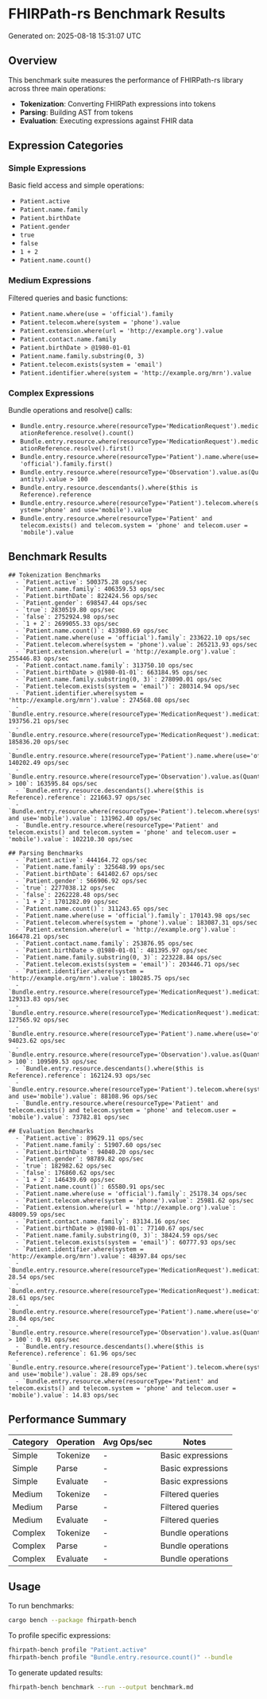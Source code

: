 # FHIRPath-rs Benchmark Results

Generated on: 2025-08-18 15:31:07 UTC

## Overview

This benchmark suite measures the performance of FHIRPath-rs library across three main operations:
- **Tokenization**: Converting FHIRPath expressions into tokens
- **Parsing**: Building AST from tokens  
- **Evaluation**: Executing expressions against FHIR data

## Expression Categories

### Simple Expressions
Basic field access and simple operations:
- `Patient.active`
- `Patient.name.family`
- `Patient.birthDate`
- `Patient.gender`
- `true`
- `false`
- `1 + 2`
- `Patient.name.count()`

### Medium Expressions
Filtered queries and basic functions:
- `Patient.name.where(use = 'official').family`
- `Patient.telecom.where(system = 'phone').value`
- `Patient.extension.where(url = 'http://example.org').value`
- `Patient.contact.name.family`
- `Patient.birthDate > @1980-01-01`
- `Patient.name.family.substring(0, 3)`
- `Patient.telecom.exists(system = 'email')`
- `Patient.identifier.where(system = 'http://example.org/mrn').value`

### Complex Expressions
Bundle operations and resolve() calls:
- `Bundle.entry.resource.where(resourceType='MedicationRequest').medicationReference.resolve().count()`
- `Bundle.entry.resource.where(resourceType='MedicationRequest').medicationReference.resolve().first()`
- `Bundle.entry.resource.where(resourceType='Patient').name.where(use='official').family.first()`
- `Bundle.entry.resource.where(resourceType='Observation').value.as(Quantity).value > 100`
- `Bundle.entry.resource.descendants().where($this is Reference).reference`
- `Bundle.entry.resource.where(resourceType='Patient').telecom.where(system='phone' and use='mobile').value`
- `Bundle.entry.resource.where(resourceType='Patient' and telecom.exists() and telecom.system = 'phone' and telecom.user = 'mobile').value`

## Benchmark Results

```
## Tokenization Benchmarks
  - `Patient.active`: 500375.28 ops/sec
  - `Patient.name.family`: 406359.53 ops/sec
  - `Patient.birthDate`: 822424.56 ops/sec
  - `Patient.gender`: 698547.44 ops/sec
  - `true`: 2830519.80 ops/sec
  - `false`: 2752924.98 ops/sec
  - `1 + 2`: 2699055.33 ops/sec
  - `Patient.name.count()`: 433980.69 ops/sec
  - `Patient.name.where(use = 'official').family`: 233622.10 ops/sec
  - `Patient.telecom.where(system = 'phone').value`: 265213.93 ops/sec
  - `Patient.extension.where(url = 'http://example.org').value`: 255446.83 ops/sec
  - `Patient.contact.name.family`: 313750.10 ops/sec
  - `Patient.birthDate > @1980-01-01`: 663184.95 ops/sec
  - `Patient.name.family.substring(0, 3)`: 278090.01 ops/sec
  - `Patient.telecom.exists(system = 'email')`: 280314.94 ops/sec
  - `Patient.identifier.where(system = 'http://example.org/mrn').value`: 274568.08 ops/sec
  - `Bundle.entry.resource.where(resourceType='MedicationRequest').medicationReference.resolve().count()`: 193756.21 ops/sec
  - `Bundle.entry.resource.where(resourceType='MedicationRequest').medicationReference.resolve().first()`: 185836.20 ops/sec
  - `Bundle.entry.resource.where(resourceType='Patient').name.where(use='official').family.first()`: 140202.49 ops/sec
  - `Bundle.entry.resource.where(resourceType='Observation').value.as(Quantity).value > 100`: 163595.84 ops/sec
  - `Bundle.entry.resource.descendants().where($this is Reference).reference`: 221663.97 ops/sec
  - `Bundle.entry.resource.where(resourceType='Patient').telecom.where(system='phone' and use='mobile').value`: 131962.40 ops/sec
  - `Bundle.entry.resource.where(resourceType='Patient' and telecom.exists() and telecom.system = 'phone' and telecom.user = 'mobile').value`: 102210.30 ops/sec

## Parsing Benchmarks
  - `Patient.active`: 444164.72 ops/sec
  - `Patient.name.family`: 325648.99 ops/sec
  - `Patient.birthDate`: 641402.67 ops/sec
  - `Patient.gender`: 566906.92 ops/sec
  - `true`: 2277038.12 ops/sec
  - `false`: 2262228.48 ops/sec
  - `1 + 2`: 1701282.09 ops/sec
  - `Patient.name.count()`: 311243.65 ops/sec
  - `Patient.name.where(use = 'official').family`: 170143.98 ops/sec
  - `Patient.telecom.where(system = 'phone').value`: 183087.31 ops/sec
  - `Patient.extension.where(url = 'http://example.org').value`: 166478.21 ops/sec
  - `Patient.contact.name.family`: 253876.95 ops/sec
  - `Patient.birthDate > @1980-01-01`: 481395.97 ops/sec
  - `Patient.name.family.substring(0, 3)`: 223228.84 ops/sec
  - `Patient.telecom.exists(system = 'email')`: 203446.71 ops/sec
  - `Patient.identifier.where(system = 'http://example.org/mrn').value`: 180285.75 ops/sec
  - `Bundle.entry.resource.where(resourceType='MedicationRequest').medicationReference.resolve().count()`: 129313.83 ops/sec
  - `Bundle.entry.resource.where(resourceType='MedicationRequest').medicationReference.resolve().first()`: 127565.92 ops/sec
  - `Bundle.entry.resource.where(resourceType='Patient').name.where(use='official').family.first()`: 94023.62 ops/sec
  - `Bundle.entry.resource.where(resourceType='Observation').value.as(Quantity).value > 100`: 109509.53 ops/sec
  - `Bundle.entry.resource.descendants().where($this is Reference).reference`: 162124.93 ops/sec
  - `Bundle.entry.resource.where(resourceType='Patient').telecom.where(system='phone' and use='mobile').value`: 88108.96 ops/sec
  - `Bundle.entry.resource.where(resourceType='Patient' and telecom.exists() and telecom.system = 'phone' and telecom.user = 'mobile').value`: 73782.81 ops/sec

## Evaluation Benchmarks
  - `Patient.active`: 89629.11 ops/sec
  - `Patient.name.family`: 51907.60 ops/sec
  - `Patient.birthDate`: 94040.20 ops/sec
  - `Patient.gender`: 98789.82 ops/sec
  - `true`: 182982.62 ops/sec
  - `false`: 176860.62 ops/sec
  - `1 + 2`: 146439.69 ops/sec
  - `Patient.name.count()`: 65580.91 ops/sec
  - `Patient.name.where(use = 'official').family`: 25178.34 ops/sec
  - `Patient.telecom.where(system = 'phone').value`: 25981.62 ops/sec
  - `Patient.extension.where(url = 'http://example.org').value`: 48009.59 ops/sec
  - `Patient.contact.name.family`: 83134.16 ops/sec
  - `Patient.birthDate > @1980-01-01`: 77140.67 ops/sec
  - `Patient.name.family.substring(0, 3)`: 38424.59 ops/sec
  - `Patient.telecom.exists(system = 'email')`: 60777.93 ops/sec
  - `Patient.identifier.where(system = 'http://example.org/mrn').value`: 48397.84 ops/sec
  - `Bundle.entry.resource.where(resourceType='MedicationRequest').medicationReference.resolve().count()`: 28.54 ops/sec
  - `Bundle.entry.resource.where(resourceType='MedicationRequest').medicationReference.resolve().first()`: 28.61 ops/sec
  - `Bundle.entry.resource.where(resourceType='Patient').name.where(use='official').family.first()`: 28.04 ops/sec
  - `Bundle.entry.resource.where(resourceType='Observation').value.as(Quantity).value > 100`: 0.91 ops/sec
  - `Bundle.entry.resource.descendants().where($this is Reference).reference`: 61.96 ops/sec
  - `Bundle.entry.resource.where(resourceType='Patient').telecom.where(system='phone' and use='mobile').value`: 28.89 ops/sec
  - `Bundle.entry.resource.where(resourceType='Patient' and telecom.exists() and telecom.system = 'phone' and telecom.user = 'mobile').value`: 14.83 ops/sec
```

## Performance Summary

| Category | Operation | Avg Ops/sec | Notes |
|----------|-----------|-------------|--------|
| Simple   | Tokenize  | -           | Basic expressions |
| Simple   | Parse     | -           | Basic expressions |
| Simple   | Evaluate  | -           | Basic expressions |
| Medium   | Tokenize  | -           | Filtered queries |
| Medium   | Parse     | -           | Filtered queries |
| Medium   | Evaluate  | -           | Filtered queries |
| Complex  | Tokenize  | -           | Bundle operations |
| Complex  | Parse     | -           | Bundle operations |
| Complex  | Evaluate  | -           | Bundle operations |

## Usage

To run benchmarks:
```bash
cargo bench --package fhirpath-bench
```

To profile specific expressions:
```bash
fhirpath-bench profile "Patient.active"
fhirpath-bench profile "Bundle.entry.resource.count()" --bundle
```

To generate updated results:
```bash
fhirpath-bench benchmark --run --output benchmark.md
```
